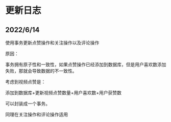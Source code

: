 # 更新日志
## 2022/6/14
使用事务更新点赞操作和关注操作以及评论操作

原因：

事务拥有原子性和一致性，如果点赞操作已经添加到数据库，但是用户喜欢数添加失败，那就会导致数据的不一致性。

考虑到视频点赞是：

添加到数据库+更新视频点赞数量+用户喜欢数+用户获赞数

可以封装成一个事务。

同理在关注操作和评论操作适用